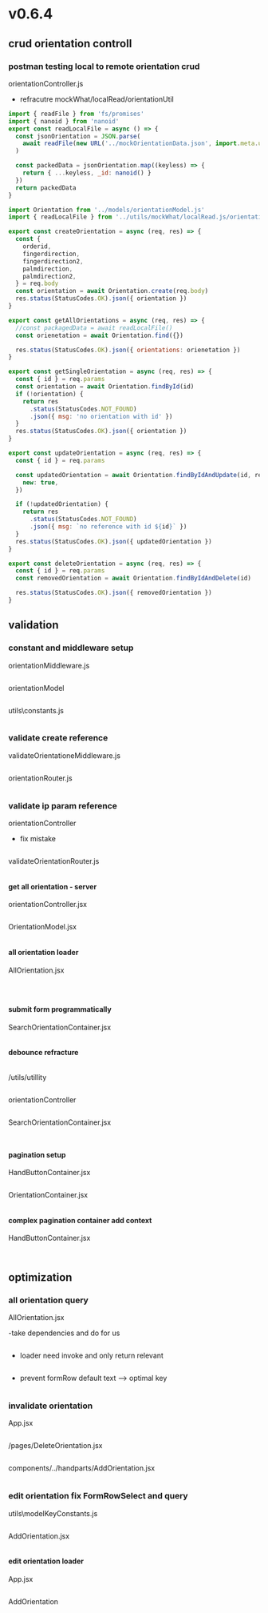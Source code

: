 # v0.6.4

## crud orientation controll

### postman testing local to remote orientation crud

orientationController.js

- refracutre mockWhat/localRead/orientationUtil

```js
import { readFile } from 'fs/promises'
import { nanoid } from 'nanoid'
export const readLocalFile = async () => {
  const jsonOrientation = JSON.parse(
    await readFile(new URL('../mockOrientationData.json', import.meta.url))
  )

  const packedData = jsonOrientation.map((keyless) => {
    return { ...keyless, _id: nanoid() }
  })
  return packedData
}
```

```js
import Orientation from '../models/orientationModel.js'
import { readLocalFile } from '../utils/mockWhat/localRead.js/orientationUtil.js'
```

```js
export const createOrientation = async (req, res) => {
  const {
    orderid,
    fingerdirection,
    fingerdirection2,
    palmdirection,
    palmdirection2,
  } = req.body
  const orientation = await Orientation.create(req.body)
  res.status(StatusCodes.OK).json({ orientation })
}
```

```js
export const getAllOrientations = async (req, res) => {
  //const packagedData = await readLocalFile()
  const orienetation = await Orientation.find({})

  res.status(StatusCodes.OK).json({ orientations: orienetation })
}
```

```js
export const getSingleOrientation = async (req, res) => {
  const { id } = req.params
  const orientation = await Orientation.findById(id)
  if (!orientation) {
    return res
      .status(StatusCodes.NOT_FOUND)
      .json({ msg: 'no orientation with id' })
  }
  res.status(StatusCodes.OK).json({ orientation })
}
```

```js
export const updateOrientation = async (req, res) => {
  const { id } = req.params

  const updatedOrientation = await Orientation.findByIdAndUpdate(id, req.body, {
    new: true,
  })

  if (!updatedOrientation) {
    return res
      .status(StatusCodes.NOT_FOUND)
      .json({ msg: `no reference with id ${id}` })
  }
  res.status(StatusCodes.OK).json({ updatedOrientation })
}
```

```js
export const deleteOrientation = async (req, res) => {
  const { id } = req.params
  const removedOrientation = await Orientation.findByIdAndDelete(id)

  res.status(StatusCodes.OK).json({ removedOrientation })
}
```

## validation

### constant and middleware setup

orientationMiddleware.js

```js

```

orientationModel

```js

```

utils\constants.js

```js

```

### validate create reference

validateOrientationeMiddleware.js

```js

```

orientationRouter.js

```js

```

### validate ip param reference

orientationController

- fix mistake

```js

```

validateOrientationRouter.js

```js

```

#### get all orientation - server

orientationController.jsx

```js

```

OrientationModel.jsx

```js

```

#### all orientation loader

AllOrientation.jsx

```js

```

```js

```

```js

```

#### submit form programmatically

SearchOrientationContainer.jsx

```js

```

#### debounce refracture

```js

```

/utils/utillity

```js

```

orientationController

```js

```

SearchOrientationContainer.jsx

```js

```

```js

```

#### pagination setup

HandButtonContainer.jsx

```js

```

OrientationContainer.jsx

```js

```

#### complex pagination container add context

HandButtonContainer.jsx

```jsx

```

```js

```

## optimization

### all orientation query

AllOrientation.jsx

-take dependencies and do for us

```js

```

- loader need invoke and only return relevant

```js

```

- prevent formRow default text --> optimal key

```js

```

### invalidate orientation

App.jsx

```js

```

/pages/DeleteOrientation.jsx

```js

```

components/../handparts/AddOrientation.jsx

```js

```

### edit orientation fix FormRowSelect and query

utils\modelKeyConstants.js

```js

```

AddOrientation.jsx

```js

```

#### edit orientation loader

App.jsx

```js

```

AddOrientation

```js

```

